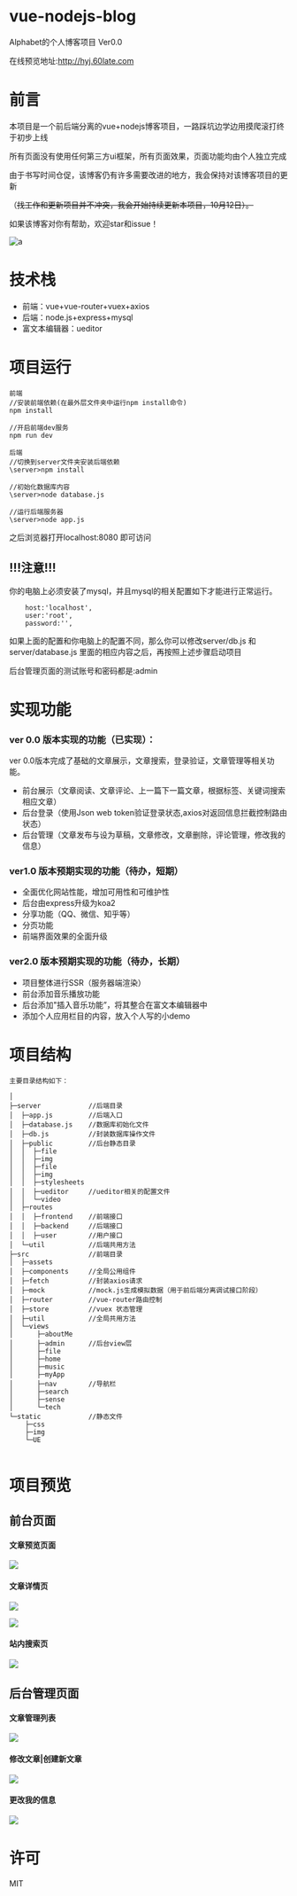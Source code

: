 # vue-nodejs-blog

Alphabet的个人博客项目  Ver0.0

在线预览地址:http://hyj.60late.com


# 前言

本项目是一个前后端分离的vue+nodejs博客项目，一路踩坑边学边用摸爬滚打终于初步上线

所有页面没有使用任何第三方ui框架，所有页面效果，页面功能均由个人独立完成

由于书写时间仓促，该博客仍有许多需要改进的地方，我会保持对该博客项目的更新

（<del>找工作和更新项目并不冲突，我会开始持续更新本项目，10月12日<del>）。

如果该博客对你有帮助，欢迎star和issue！

![a](https://i.loli.net/2018/08/21/5b7b891320be3.gif)

# 技术栈
+ 前端：vue+vue-router+vuex+axios
+ 后端：node.js+express+mysql
+ 富文本编辑器：ueditor


# 项目运行
```
前端
//安装前端依赖(在最外层文件夹中运行npm install命令)
npm install

//开启前端dev服务
npm run dev

后端
//切换到server文件夹安装后端依赖
\server>npm install

//初始化数据库内容
\server>node database.js

//运行后端服务器
\server>node app.js

```

之后浏览器打开localhost:8080 即可访问

!!!注意!!!
----
你的电脑上必须安装了mysql，并且mysql的相关配置如下才能进行正常运行。

```
    host:'localhost',
    user:'root',
    password:'',
```
如果上面的配置和你电脑上的配置不同，那么你可以修改server/db.js 和server/database.js 里面的相应内容之后，再按照上述步骤启动项目

后台管理页面的测试账号和密码都是:admin

# 实现功能
### ver 0.0 版本实现的功能（已实现）：
ver 0.0版本完成了基础的文章展示，文章搜索，登录验证，文章管理等相关功能。
+ 前台展示（文章阅读、文章评论、上一篇下一篇文章，根据标签、关键词搜索相应文章）
+ 后台登录（使用Json web token验证登录状态,axios对返回信息拦截控制路由状态）
+ 后台管理（文章发布与设为草稿，文章修改，文章删除，评论管理，修改我的信息）

### ver1.0 版本预期实现的功能（待办，短期）
+ 全面优化网站性能，增加可用性和可维护性
+ 后台由express升级为koa2
+ 分享功能（QQ、微信、知乎等）
+ 分页功能
+ 前端界面效果的全面升级

### ver2.0 版本预期实现的功能（待办，长期）
+ 项目整体进行SSR（服务器端渲染）
+ 前台添加音乐播放功能
+ 后台添加"插入音乐功能”，将其整合在富文本编辑器中
+ 添加个人应用栏目的内容，放入个人写的小demo

# 项目结构

```
主要目录结构如下：

│
├─server            //后端目录
│  ├─app.js         //后端入口
│  ├─database.js    //数据库初始化文件
│  ├─db.js          //封装数据库操作文件
│  ├─public         //后台静态目录
│  │  ├─file
│  │  ├─img
│  │  ├─file
│  │  ├─img
│  │  ├─stylesheets
│  │  ├─ueditor     //ueditor相关的配置文件
│  │  └─video
│  ├─routes
│  │  ├─frontend    //前端接口
│  │  ├─backend     //后端接口
│  │  ├─user        //用户接口				
│  └─util           //后端共用方法
├─src               //前端目录
│  ├─assets				
│  ├─components     //全局公用组件
│  ├─fetch          //封装axios请求		
│  ├─mock           //mock.js生成模拟数据（用于前后端分离调试接口阶段）
│  ├─router         //vue-router路由控制
│  ├─store          //vuex 状态管理
│  ├─util           //全局共用方法
│  └─views			
│      ├─aboutMe		
│      ├─admin      //后台view层
│      ├─file
│      ├─home
│      ├─music
│      ├─myApp
│      ├─nav        //导航栏
│      ├─search
│      ├─sense
│      └─tech   
└─static            //静态文件
    ├─css
    ├─img
    └─UE
    
```


# 项目预览

## 前台页面

#### 文章预览页面
![](https://i.loli.net/2018/08/30/5b87d5cbed6c4.png)

#### 文章详情页
![](https://i.loli.net/2018/08/30/5b87d60846c78.png)


![](https://i.loli.net/2018/08/30/5b87d62b3878b.png)


#### 站内搜索页

![](https://i.loli.net/2018/08/21/5b7b8e415378e.png)


## 后台管理页面

#### 文章管理列表
![](https://i.loli.net/2018/08/21/5b7b8f9734c20.png)

#### 修改文章|创建新文章
![](https://i.loli.net/2018/08/30/5b87d65e8650d.png)

#### 更改我的信息

![](https://i.loli.net/2018/08/21/5b7b905c40483.png)




# 许可
MIT
